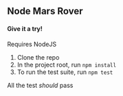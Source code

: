 ## Node Mars Rover

#### Give it a try!

Requires NodeJS

1. Clone the repo
1. In the project root, run `npm install`
1. To run the test suite, run `npm test`

All the test _should_ pass
